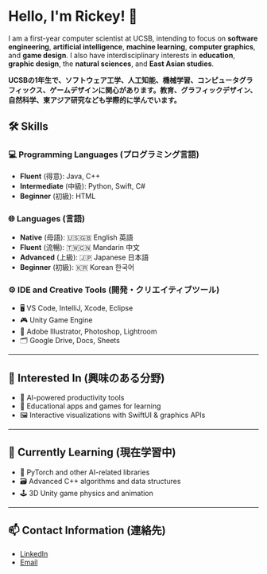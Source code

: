 # Hello, I'm Rickey! 🧢

I am a first-year computer scientist at UCSB, intending to focus on **software engineering**, **artificial intelligence**, **machine learning**, **computer graphics**, and **game design**. I also have interdisciplinary interests in **education**, **graphic design**, the **natural sciences**, and **East Asian studies**.

**UCSBの1年生で、ソフトウェア工学、人工知能、機械学習、コンピュータグラフィックス、ゲームデザインに関心があります。教育、グラフィックデザイン、自然科学、東アジア研究なども学際的に学んでいます。**

## 🛠 Skills

### 💻 Programming Languages (プログラミング言語)
- **Fluent** (得意): Java, C++
- **Intermediate** (中級): Python, Swift, C#
- **Beginner** (初級): HTML

### 🌐 Languages (言語)
- **Native** (母語): 🇺🇸🇬🇧 English 英語
- **Fluent** (流暢): 🇹🇼🇨🇳 Mandarin 中文
- **Advanced** (上級): 🇯🇵 Japanese 日本語
- **Beginner** (初級): 🇰🇷 Korean 한국어

### ⚙️ IDE and Creative Tools (開発・クリエイティブツール)
- 🖥️ VS Code, IntelliJ, Xcode, Eclipse
- 🎮 Unity Game Engine
- 🎨 Adobe Illustrator, Photoshop, Lightroom
- 🗂️ Google Drive, Docs, Sheets

---

## 💭 Interested In (興味のある分野)
- 🤖 AI-powered productivity tools
- 🧠 Educational apps and games for learning
- 🖼️ Interactive visualizations with SwiftUI & graphics APIs

---

## 🌱 Currently Learning (現在学習中)
- 🐍 PyTorch and other AI-related libraries
- 🗃️ Advanced C++ algorithms and data structures
- 🕹️ 3D Unity game physics and animation

---

## 📫 Contact Information (連絡先)
- [LinkedIn](https://www.linkedin.com/in/rickey-chiu-894b58294)
- [Email](mailto:chiurickey@gmail.com)
